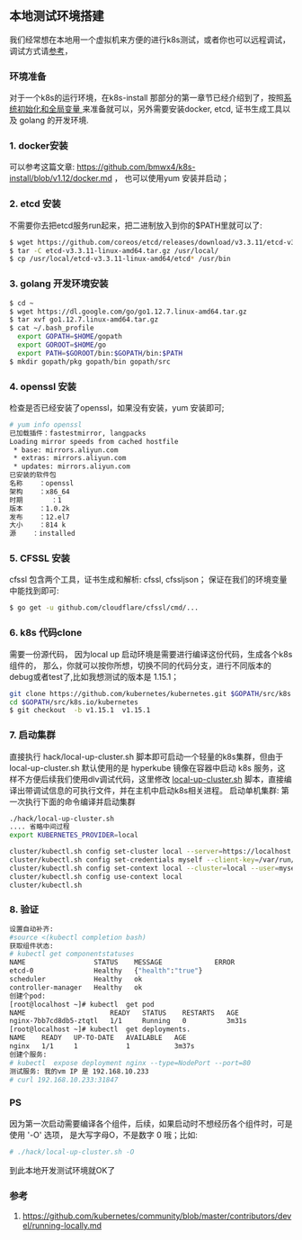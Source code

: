 ## 本地测试环境搭建
我们经常想在本地用一个虚拟机来方便的进行k8s测试，或者你也可以远程调试，调试方式请[参考](/tasks/k8s_debug.md)，

### 环境准备
对于一个k8s的运行环境，在k8s-install 那部分的第一章节已经介绍到了，按照[系统初始化和全局变量
](https://github.com/bmwx4/k8s-install/blob/v1.12/os-init.md)来准备就可以，另外需要安装docker, etcd, 证书生成工具以及 golang 的开发环境.
### 1.  docker安装
可以参考这篇文章: https://github.com/bmwx4/k8s-install/blob/v1.12/docker.md ， 也可以使用yum 安装并启动；

### 2. etcd 安装
不需要你去把etcd服务run起来，把二进制放入到你的$PATH里就可以了:
```bash
$ wget https://github.com/coreos/etcd/releases/download/v3.3.11/etcd-v3.3.11-linux-amd64.tar.gz
$ tar -C etcd-v3.3.11-linux-amd64.tar.gz /usr/local/
$ cp /usr/local/etcd-v3.3.11-linux-amd64/etcd* /usr/bin
```
### 3. golang 开发环境安装
```bash
$ cd ~
$ wget https://dl.google.com/go/go1.12.7.linux-amd64.tar.gz
$ tar xvf go1.12.7.linux-amd64.tar.gz
$ cat ~/.bash_profile
  export GOPATH=$HOME/gopath
  export GOROOT=$HOME/go
  export PATH=$GOROOT/bin:$GOPATH/bin:$PATH
$ mkdir gopath/pkg gopath/bin gopath/src
```
### 4. openssl 安装
检查是否已经安装了openssl，如果没有安装，yum 安装即可;
```bash
# yum info openssl
已加载插件：fastestmirror, langpacks
Loading mirror speeds from cached hostfile
 * base: mirrors.aliyun.com
 * extras: mirrors.aliyun.com
 * updates: mirrors.aliyun.com
已安装的软件包
名称    ：openssl
架构    ：x86_64
时期       ：1
版本    ：1.0.2k
发布    ：12.el7
大小    ：814 k
源    ：installed
```
### 5. CFSSL 安装
cfssl 包含两个工具，证书生成和解析: cfssl, cfssljson； 保证在我们的环境变量中能找到即可:
```bash
$ go get -u github.com/cloudflare/cfssl/cmd/...
```
### 6. k8s 代码clone
需要一份源代码， 因为local up 启动环境是需要进行编译这份代码，生成各个k8s组件的， 那么，你就可以按你所想，切换不同的代码分支，进行不同版本的debug或者test了,比如我想测试的版本是 1.15.1；
```bash
git clone https://github.com/kubernetes/kubernetes.git $GOPATH/src/k8s.io/kubernetes
cd $GOPATH/src/k8s.io/kubernetes
$ git checkout  -b v1.15.1  v1.15.1
```

### 7. 启动集群
直接执行 hack/local-up-cluster.sh 脚本即可启动一个轻量的k8s集群，但由于 local-up-cluster.sh 默认使用的是 hyperkube 镜像在容器中启动 k8s 服务，这样不方便后续我们使用dlv调试代码，这里修改 [local-up-cluster.sh](https://github.com/bmwx4/local-up-cluster/blob/master/local-up-cluster.sh) 脚本，直接编译出带调试信息的可执行文件，并在主机中启动k8s相关进程。
启动单机集群: 第一次执行下面的命令编译并启动集群
```bash
./hack/local-up-cluster.sh
.... 省略中间过程
export KUBERNETES_PROVIDER=local

cluster/kubectl.sh config set-cluster local --server=https://localhost:6443 --certificate-authority=/var/run/kubernetes/server-ca.crt
cluster/kubectl.sh config set-credentials myself --client-key=/var/run/kubernetes/client-admin.key --client-certificate=/var/run/kubernetes/client-admin.crt
cluster/kubectl.sh config set-context local --cluster=local --user=myself
cluster/kubectl.sh config use-context local
cluster/kubectl.sh
```
### 8. 验证
```bash
设置自动补齐:
#source <(kubectl completion bash)
获取组件状态:
# kubectl get componentstatuses
NAME                 STATUS    MESSAGE             ERROR
etcd-0               Healthy   {"health":"true"}
scheduler            Healthy   ok
controller-manager   Healthy   ok
创建个pod:
[root@localhost ~]# kubectl  get pod
NAME                     READY   STATUS    RESTARTS   AGE
nginx-7bb7cd8db5-ztqtl   1/1     Running   0          3m31s
[root@localhost ~]# kubectl  get deployments.
NAME    READY   UP-TO-DATE   AVAILABLE   AGE
nginx   1/1     1            1           3m37s
创建个服务:
# kubectl  expose deployment nginx --type=NodePort --port=80
测试服务: 我的vm IP 是 192.168.10.233
# curl 192.168.10.233:31847
```

### PS
因为第一次启动需要编译各个组件，后续，如果启动时不想经历各个组件时，可是使用 '-O' 选项， 是大写字母O，不是数字 0 哦；比如:
```bash
# ./hack/local-up-cluster.sh -O
```

到此本地开发测试环境就OK了

### 参考
1. https://github.com/kubernetes/community/blob/master/contributors/devel/running-locally.md

